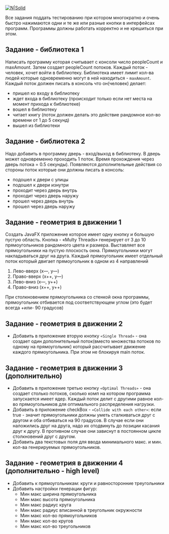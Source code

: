 [![N|Solid](http://otrude.net/company_img/78d6e3a3e0b075b420128c52b3c07b3d.jpg)](http://otrude.net/company_img/78d6e3a3e0b075b420128c52b3c07b3d.jpg)

Все задания поддать тестированию при котором многократно и очень быстро нажимаются одни и те же или разные кнопки в интерфейсах программ. Программы должны работать корректно и не крешиться при этом.

## Задание - библиотека 1
Написать программу которая считывает с консоли число peopleCount и maxAmount.
Затем создает peopleCount потоков. Каждый поток - человек, хочет войти в библиотеку. Библиотека имеет лимит кол-ва людей которые одновременно могут в ней находиться - `maxAmount`. Каждый поток должен писать в консоль что он(человек) делает:<br />
- пришел ко входу в библиотеку
- ждет входа в библиотеку (происходит только если нет места на момент прихода к библиотеке)
- вошел в библиотеку
- читает книгу (поток должен делать это действие рандомное кол-во времени от 1 до 5 секунд)
- вышел из библиотеки

## Задание - библиотека 2
Надо добавить в программу дверь - вход/выход в библиотеку. В дверь может одновременно проходить 1 поток. Время прохождения через дверь потока = 0.5 секунды). Появляются дополнительные действия со стороны поток которые они должны писать в консоль:
- подошел к двери с улицы
- подошел к двери изнутри
- проходит через дверь внутрь
- проходит через дверь наружу
- прошел через дверь внутрь
- прошел через дверь наружу

## Задание - геометрия в движении 1
Создать JavaFX приложение которое имеет одну кнопку и большую пустую область.
Кнопка - «Multy Threads» генерирует от 3 до 10 прямоугольников рандомного цвета и размера. Выставляет все прямоугольники на пустую плоскость окна. Прямоугольники могут накладываться друг на друга. Каждый прямоугольник имеет отдельный поток который двигает прямоугольник в одном из 4 направлений
1. Лево-вверх (x—, y—)
2. Право-вверх (x++, y—)
3. Лево-вниз (x—, y++)
4. Право-вниз (x++, y++)

При столкновением прямоугольника со стенкой окна программы, прямоугольник отбивается под соответствующем углом (это будет всегда +или- 90 градусов)

## Задание - геометрия в движении 2
- Добавить в приложение вторую кнопку `«Single Thread»` - она создает один дополнительный поток(вместо множества потоков по одному на прямоугольник) который рассчитывает движение каждого прямоугольника. При этом не блокируя main поток.

## Задание - геометрия в движении 3 (дополнительно)
- Добавить в приложение третью кнопку `«Optimal Threads»` - она создает столько потоков, сколько комп на котором программа запускается имеет ядер. Каждый поток делит с другими равное кол-во прямоугольников для оптимального распределения нагрузки.
- Добавить в приложение checkBox - `«Collide with each other»`: если true - значит прямоугольники должны уметь сталкиваться друг с другом и оба отбиваться на 90 градусов. В случае если они наложились друг на друга, надо их отодвинуть до позиции касания друг к другу. В противном случае они зависнут в постоянном цикле столкновений друг с другом. 
- Добавить два текстовых поля для ввода минимального макс. и мин. кол-ва генерируемых прямоугольников.

## Задание - геометрия в движении 4 (дополнительно - high level)
- Добавить к прямоугольникам: круги и равносторонние треугольники
- Добавить настройки генерации фигур:
  - Мин макс ширина прямоугольника
  - Мин макс высота прямоугольника
  - Мин макс радиус круга
  - Мин макс радиус вписанной в треугольник окружности
  - Мин макс кол-во прямоугольников
  - Мин макс кол-во кругов
  - Мин макс кол-во треугольников





